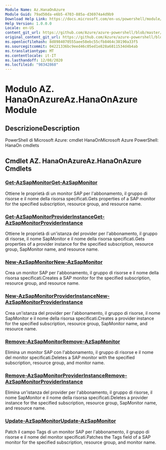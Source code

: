 ```yaml
---
Module Name: Az.HanaOnAzure
Module Guid: 79ad50da-e6b5-4703-885a-d36974a4d9b9
Download Help Link: https://docs.microsoft.com/en-us/powershell/module/az.hanaonazure
Help Version: 1.0.0.0
Locale: en-US
content_git_url: https://github.com/Azure/azure-powershell/blob/master/src/HanaOnAzure/help/Az.HanaOnAzure.md
original_content_git_url: https://github.com/Azure/azure-powershell/blob/master/src/HanaOnAzure/help/Az.HanaOnAzure.md
ms.openlocfilehash: 8d8984070555aee58ebc55cfb8464c38190a33f5
ms.sourcegitcommit: 04221336bc9eed46c05ed1e828a6811534d4b4ab
ms.translationtype: MT
ms.contentlocale: it-IT
ms.lasthandoff: 12/08/2020
ms.locfileid: "98342868"
---
```

# <span data-ttu-id="e8e17-101">Modulo AZ. HanaOnAzure</span><span class="sxs-lookup"><span data-stu-id="e8e17-101">Az.HanaOnAzure Module</span></span>
## <span data-ttu-id="e8e17-102">Descrizione</span><span class="sxs-lookup"><span data-stu-id="e8e17-102">Description</span></span>
<span data-ttu-id="e8e17-103">PowerShell di Microsoft Azure: cmdlet HanaOn</span><span class="sxs-lookup"><span data-stu-id="e8e17-103">Microsoft Azure PowerShell: HanaOn cmdlets</span></span>

## <span data-ttu-id="e8e17-104">Cmdlet AZ. HanaOnAzure</span><span class="sxs-lookup"><span data-stu-id="e8e17-104">Az.HanaOnAzure Cmdlets</span></span>
### [<span data-ttu-id="e8e17-105">Get-AzSapMonitor</span><span class="sxs-lookup"><span data-stu-id="e8e17-105">Get-AzSapMonitor</span></span>](Get-AzSapMonitor.md)
<span data-ttu-id="e8e17-106">Ottiene le proprietà di un monitor SAP per l'abbonamento, il gruppo di risorse e il nome della risorsa specificati.</span><span class="sxs-lookup"><span data-stu-id="e8e17-106">Gets properties of a SAP monitor for the specified subscription, resource group, and resource name.</span></span>

### [<span data-ttu-id="e8e17-107">Get-AzSapMonitorProviderInstance</span><span class="sxs-lookup"><span data-stu-id="e8e17-107">Get-AzSapMonitorProviderInstance</span></span>](Get-AzSapMonitorProviderInstance.md)
<span data-ttu-id="e8e17-108">Ottiene le proprietà di un'istanza del provider per l'abbonamento, il gruppo di risorse, il nome SapMonitor e il nome della risorsa specificati.</span><span class="sxs-lookup"><span data-stu-id="e8e17-108">Gets properties of a provider instance for the specified subscription, resource group, SapMonitor name, and resource name.</span></span>

### [<span data-ttu-id="e8e17-109">New-AzSapMonitor</span><span class="sxs-lookup"><span data-stu-id="e8e17-109">New-AzSapMonitor</span></span>](New-AzSapMonitor.md)
<span data-ttu-id="e8e17-110">Crea un monitor SAP per l'abbonamento, il gruppo di risorse e il nome della risorsa specificati.</span><span class="sxs-lookup"><span data-stu-id="e8e17-110">Creates a SAP monitor for the specified subscription, resource group, and resource name.</span></span>

### [<span data-ttu-id="e8e17-111">New-AzSapMonitorProviderInstance</span><span class="sxs-lookup"><span data-stu-id="e8e17-111">New-AzSapMonitorProviderInstance</span></span>](New-AzSapMonitorProviderInstance.md)
<span data-ttu-id="e8e17-112">Crea un'istanza del provider per l'abbonamento, il gruppo di risorse, il nome SapMonitor e il nome della risorsa specificati.</span><span class="sxs-lookup"><span data-stu-id="e8e17-112">Creates a provider instance for the specified subscription, resource group, SapMonitor name, and resource name.</span></span>

### [<span data-ttu-id="e8e17-113">Remove-AzSapMonitor</span><span class="sxs-lookup"><span data-stu-id="e8e17-113">Remove-AzSapMonitor</span></span>](Remove-AzSapMonitor.md)
<span data-ttu-id="e8e17-114">Elimina un monitor SAP con l'abbonamento, il gruppo di risorse e il nome del monitor specificati.</span><span class="sxs-lookup"><span data-stu-id="e8e17-114">Deletes a SAP monitor with the specified subscription, resource group, and monitor name.</span></span>

### [<span data-ttu-id="e8e17-115">Remove-AzSapMonitorProviderInstance</span><span class="sxs-lookup"><span data-stu-id="e8e17-115">Remove-AzSapMonitorProviderInstance</span></span>](Remove-AzSapMonitorProviderInstance.md)
<span data-ttu-id="e8e17-116">Elimina un'istanza del provider per l'abbonamento, il gruppo di risorse, il nome SapMonitor e il nome della risorsa specificati.</span><span class="sxs-lookup"><span data-stu-id="e8e17-116">Deletes a provider instance for the specified subscription, resource group, SapMonitor name, and resource name.</span></span>

### [<span data-ttu-id="e8e17-117">Update-AzSapMonitor</span><span class="sxs-lookup"><span data-stu-id="e8e17-117">Update-AzSapMonitor</span></span>](Update-AzSapMonitor.md)
<span data-ttu-id="e8e17-118">Patch il campo Tags di un monitor SAP per l'abbonamento, il gruppo di risorse e il nome del monitor specificati.</span><span class="sxs-lookup"><span data-stu-id="e8e17-118">Patches the Tags field of a SAP monitor for the specified subscription, resource group, and monitor name.</span></span>

